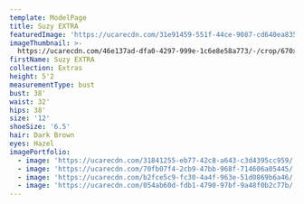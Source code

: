 ```yaml
---
template: ModelPage
title: Suzy EXTRA
featuredImage: 'https://ucarecdn.com/31e91459-551f-44ce-9087-cd640ea8359c/'
imageThumbnail: >-
  https://ucarecdn.com/46e137ad-dfa0-4297-999e-1c6e8e58a773/-/crop/670x1000/63,0/-/preview/
firstName: Suzy EXTRA
collection: Extras
height: 5'2
measurementType: bust
bust: 38'
waist: 32'
hips: 38'
size: '12'
shoeSize: '6.5'
hair: Dark Brown
eyes: Hazel
imagePortfolio:
  - image: 'https://ucarecdn.com/31841255-eb77-42c8-a643-c3d4395cc959/'
  - image: 'https://ucarecdn.com/70fb07f4-2cb9-47bb-968f-714606a05445/'
  - image: 'https://ucarecdn.com/b2fce5c9-fc30-4a4f-963e-51d0869b6a46/'
  - image: 'https://ucarecdn.com/054ab60d-fdb1-4790-97bf-9a48f0b2c77b/'
---
```


